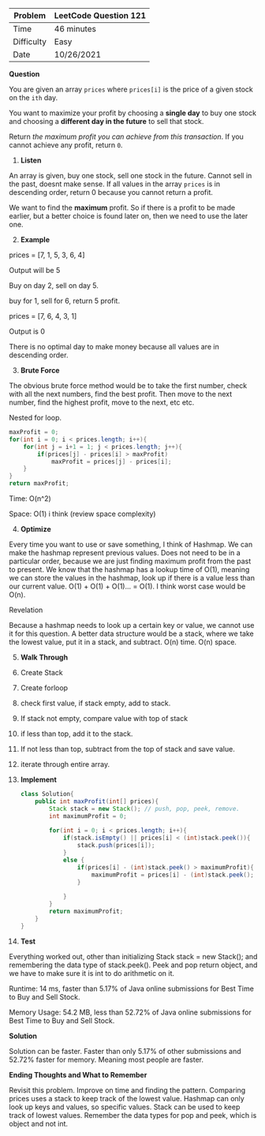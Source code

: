 | Problem    | LeetCode Question 121 |
| ---------- | --------------------- |
| Time       | 46 minutes            |
| Difficulty | Easy                  |
| Date       | 10/26/2021            |

**Question**

You are given an array `prices` where `prices[i]` is the price of a given stock on the `ith` day.

You want to maximize your profit by choosing a **single day** to buy one stock and choosing a **different day in the future** to sell that stock.

Return *the maximum profit you can achieve from this transaction*. If you cannot achieve any profit, return `0`.

1. **Listen**

An array is given, buy one stock, sell one stock in the future. Cannot sell in the past, doesnt make sense. If all values in the array `prices` is in descending order, return 0 because you cannot return a profit. 

We want to find the **maximum** profit. So if there is a profit to be made earlier, but a better choice is found later on, then we need to use the later one.

2. **Example**

prices = [7, 1, 5, 3, 6, 4]

Output will be 5

Buy on day 2, sell on day 5.

buy for 1, sell for 6, return 5 profit.



prices = [7, 6, 4, 3, 1]

Output is 0

There is no optimal day to make money because all values are in descending order.

3. **Brute Force**

The obvious brute force method would be to take the first number, check with all the next numbers, find the best profit. Then move to the next number, find the highest profit, move to the next, etc etc.

Nested for loop.

```java
maxProfit = 0;
for(int i = 0; i < prices.length; i++){
    for(int j = i+1 = 1; j < prices.length; j++){
        if(prices[j] - prices[i] > maxProfit)
        	maxProfit = prices[j] - prices[i];
    }
}
return maxProfit; 
```

Time: O(n^2)

Space: O(1) i think (review space complexity)



4. **Optimize**

Every time you want to use or save something, I think of Hashmap. We can make the hashmap represent previous values. Does not need to be in a particular order, because we are just finding maximum profit from the past to present. We know that the hashmap has a lookup time of O(1), meaning we can store the values in the hashmap, look up if there is a value less than our current value. O(1) + O(1) + O(1)... = O(1). I think worst case would be O(n). 



Revelation

Because a hashmap needs to look up a certain key or value, we cannot use it for this question. A better data structure would be a stack, where we take the lowest value, put it in a stack, and subtract. O(n) time. O(n) space.

5. **Walk Through**

1. Create Stack
2. Create forloop
3. check first value, if stack empty, add to stack. 
4. If stack not empty, compare value with top of stack 
5. if less than top, add it to the stack.
6. If not less than top, subtract from the top of stack and save value. 
7. iterate through entire array.

6. **Implement**

   ```java
   class Solution{
       public int maxProfit(int[] prices){
           Stack stack = new Stack(); // push, pop, peek, remove.
           int maximumProfit = 0;
           
           for(int i = 0; i < prices.length; i++){
               if(stack.isEmpty() || prices[i] < (int)stack.peek()){
                   stack.push(prices[i]);
               }
               else {
                   if(prices[i] - (int)stack.peek() > maximumProfit){
                       maximumProfit = prices[i] - (int)stack.peek();
                   }
                   
               }
           }
           return maximumProfit;
       }
   }
   ```

   

7. **Test**

Everything worked out, other than initializing Stack stack = new Stack(); and remembering the data type of stack.peek(). Peek and pop return object, and we have to make sure it is int to do arithmetic on it. 

Runtime: 14 ms, faster than 5.17% of Java online submissions for Best Time to Buy and Sell Stock.

Memory Usage: 54.2 MB, less than 52.72% of Java online submissions for Best Time to Buy and Sell Stock.

**Solution**

Solution can be faster. Faster than only 5.17% of other submissions and 52.72% faster for memory. Meaning most people are faster.



**Ending Thoughts and What to Remember**

Revisit this problem. Improve on time and finding the pattern. Comparing prices uses a stack to keep track of the lowest value. Hashmap can only look up keys and values, so specific values. Stack can be used to keep track of lowest values. Remember the data types for pop and peek, which is object and not int. 

